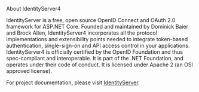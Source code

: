 About IdentityServer4


IdentityServer is a free, open source OpenID Connect and OAuth 2.0 framework for ASP.NET Core. Founded and maintained by Dominick Baier and Brock Allen, IdentityServer4 incorporates all the protocol implementations and extensibility points needed to integrate token-based authentication, single-sign-on and API access control in your applications. IdentityServer4 is officially certified by the OpenID Foundation and thus spec-compliant and interoperable. It is part of the .NET Foundation, and operates under their code of conduct. It is licensed under Apache 2 (an OSI approved license).

For project documentation, please visit [IdentityServer](https://github.com/IdentityServer/IdentityServer4).
